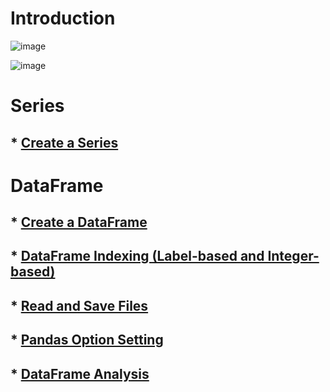 # Introduction

![image](https://user-images.githubusercontent.com/60442877/230952846-0ba7fc73-5495-4f1f-baa9-6c34f28073a1.png)

![image](https://user-images.githubusercontent.com/60442877/230952873-19994bcb-fa97-4744-adba-4b7d76378258.png)

# Series

## * [Create a Series](https://github.com/yangshiteng/StatQuest-Study-Notes/blob/main/python/series%20and%20dataframes.md)

# DataFrame

## * [Create a DataFrame](https://github.com/yangshiteng/StatQuest-Study-Notes/blob/main/python/create%20dataframe.md)
## * [DataFrame Indexing (Label-based and Integer-based)](https://github.com/yangshiteng/StatQuest-Study-Notes/blob/main/python/dataframe%20indexing.md)
## * [Read and Save Files](https://github.com/yangshiteng/StatQuest-Study-Notes/blob/main/python/pandas%20read%20files.md)
## * [Pandas Option Setting](https://github.com/yangshiteng/StatQuest-Study-Notes/blob/main/python/pandas%20option%20setting.md)
## * [DataFrame Analysis](https://github.com/yangshiteng/StatQuest-Study-Notes/blob/main/python/dataframe%20analysis.md)

